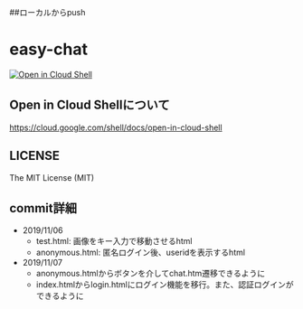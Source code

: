 ##ローカルからpush

# easy-chat
[![Open in Cloud Shell](http://gstatic.com/cloudssh/images/open-btn.svg)](https://console.cloud.google.com/cloudshell/editor?cloudshell_git_repo=https%3A%2F%2Fgithub.com%2Fkappa0923%2Feasy-chat.git)

## Open in Cloud Shellについて
https://cloud.google.com/shell/docs/open-in-cloud-shell

## LICENSE
The MIT License (MIT)

## commit詳細

- 2019/11/06
    - test.html: 画像をキー入力で移動させるhtml
    - anonymous.html: 匿名ログイン後、useridを表示するhtml
- 2019/11/07
    - anonymous.htmlからボタンを介してchat.htm遷移できるように
    - index.htmlからlogin.htmlにログイン機能を移行。また、認証ログインができるように
